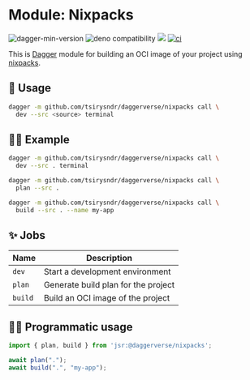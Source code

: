 # Module: Nixpacks

![dagger-min-version](https://img.shields.io/badge/dagger-v0.10.0-blue?color=3D66FF)
![deno compatibility](https://shield.deno.dev/deno/^1.41)
[![](https://jsr.io/badges/@daggerverse/nixpacks)](https://jsr.io/@daggerverse/nixpacks)
[![ci](https://github.com/tsirysndr/daggerverse/actions/workflows/ci.yml/badge.svg)](https://github.com/tsirysndr/daggerverse/actions/workflows/nixpacks.yml)

This is [Dagger](https://dagger.io) module for building an OCI image of your project using [nixpacks](https://nixpacks.com/).

## 🚀 Usage

```sh
dagger -m github.com/tsirysndr/daggerverse/nixpacks call \
  dev --src <source> terminal
```

## 🧑‍🔬 Example

```sh
dagger -m github.com/tsirysndr/daggerverse/nixpacks call \
  dev --src . terminal

dagger -m github.com/tsirysndr/daggerverse/nixpacks call \
  plan --src .

dagger -m github.com/tsirysndr/daggerverse/nixpacks call \
  build --src . --name my-app
```

## ✨ Jobs

| Name    | Description                         |
| ------- | ----------------------------------- |
| `dev`   | Start a development environment     |
| `plan`  | Generate build plan for the project |
| `build` | Build an OCI image of the project   |

## 🧑‍💻 Programmatic usage

```typescript
import { plan, build } from 'jsr:@daggerverse/nixpacks';

await plan(".");
await build(".", "my-app");
```
